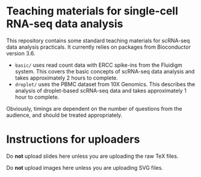 # Teaching materials for single-cell RNA-seq data analysis

This repository contains some standard teaching materials for scRNA-seq data analysis practicals.
It currently relies on packages from Bioconductor version 3.6.

- `basic/` uses read count data with ERCC spike-ins from the Fluidigm system.
This covers the basic concepts of scRNA-seq data analysis and takes approximately 2 hours to complete.
- `droplet/` uses the PBMC dataset from 10X Genomics.
This describes the analysis of droplet-based scRNA-seq data and takes approximately 1 hour to complete.

Obviously, timings are dependent on the number of questions from the audience, and should be treated appropriately.

# Instructions for uploaders

Do **not** upload slides here unless you are uploading the raw TeX files. 

Do **not** upload images here unless you are uploading SVG files.

